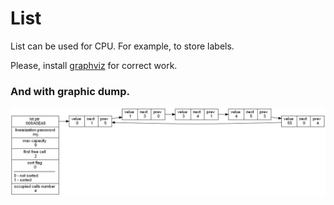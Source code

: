 # List
List can be used for CPU. For example, to store labels.

Please, install [graphviz](https://graphviz.org/) for correct work.

### And with graphic dump.
![](images/dump.png)
